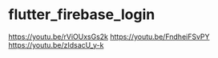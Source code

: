 # flutter_firebase_login

https://youtu.be/rViOUxsGs2k
https://youtu.be/FndheiFSvPY
https://youtu.be/zIdsacU_y-k

